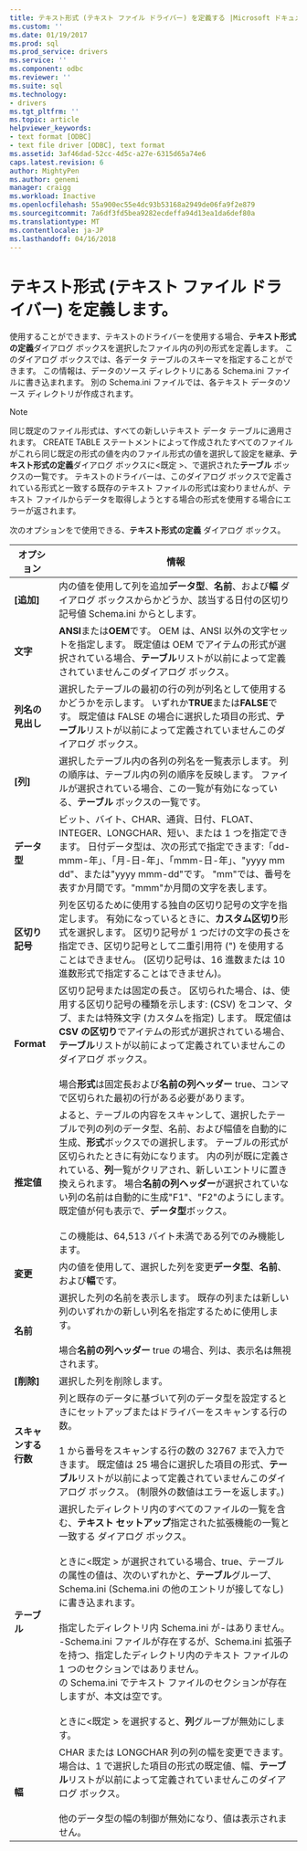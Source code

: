 ```yaml
---
title: テキスト形式 (テキスト ファイル ドライバー) を定義する |Microsoft ドキュメント
ms.custom: ''
ms.date: 01/19/2017
ms.prod: sql
ms.prod_service: drivers
ms.service: ''
ms.component: odbc
ms.reviewer: ''
ms.suite: sql
ms.technology:
- drivers
ms.tgt_pltfrm: ''
ms.topic: article
helpviewer_keywords:
- text format [ODBC]
- text file driver [ODBC], text format
ms.assetid: 3af46dad-52cc-4d5c-a27e-6315d65a74e6
caps.latest.revision: 6
author: MightyPen
ms.author: genemi
manager: craigg
ms.workload: Inactive
ms.openlocfilehash: 55a900ec55e4dc93b53168a2949de06fa9f2e879
ms.sourcegitcommit: 7a6df3fd5bea9282ecdeffa94d13ea1da6def80a
ms.translationtype: MT
ms.contentlocale: ja-JP
ms.lasthandoff: 04/16/2018
---
```

# <a name="defining-text-format-text-file-driver"></a>テキスト形式 (テキスト ファイル ドライバー) を定義します。
使用することができます、テキストのドライバーを使用する場合、**テキスト形式の定義**ダイアログ ボックスを選択したファイル内の列の形式を定義します。 このダイアログ ボックスでは、各データ テーブルのスキーマを指定することができます。 この情報は、データのソース ディレクトリにある Schema.ini ファイルに書き込まれます。 別の Schema.ini ファイルでは、各テキスト データのソース ディレクトリが作成されます。  
  
> [!NOTE]  
>  同じ既定のファイル形式は、すべての新しいテキスト データ テーブルに適用されます。 CREATE TABLE ステートメントによって作成されたすべてのファイルがこれら同じ既定の形式の値を内のファイル形式の値を選択して設定を継承、**テキスト形式の定義**ダイアログ ボックスに\<既定 >、で選択された**テーブル** ボックスの一覧です。 テキストのドライバーは、このダイアログ ボックスで定義されている形式と一致する既存のテキスト ファイルの形式は変わりませんが、テキスト ファイルからデータを取得しようとする場合の形式を使用する場合にエラーが返されます。  
  
 次のオプションをで使用できる、**テキスト形式の定義** ダイアログ ボックス。  
  
|オプション|情報|  
|------------|-----------------|  
|**[追加]**|内の値を使用して列を追加**データ型**、**名前**、および**幅** ダイアログ ボックスからかどうか、該当する日付の区切り記号値 Schema.ini からとします。|  
|**文字**|**ANSI**または**OEM**です。 OEM は、ANSI 以外の文字セットを指定します。 既定値は OEM でアイテムの形式が選択されている場合、**テーブル**リストが以前によって定義されていませんこのダイアログ ボックス。|  
|**列名の見出し**|選択したテーブルの最初の行の列が列名として使用するかどうかを示します。 いずれか**TRUE**または**FALSE**です。 既定値は FALSE の場合に選択した項目の形式、**テーブル**リストが以前によって定義されていませんこのダイアログ ボックス。|  
|**[列]**|選択したテーブル内の各列の列名を一覧表示します。 列の順序は、テーブル内の列の順序を反映します。 ファイルが選択されている場合、この一覧が有効になっている、**テーブル** ボックスの一覧です。|  
|**データ型**|ビット、バイト、CHAR、通貨、日付、FLOAT、INTEGER、LONGCHAR、短い、または 1 つを指定できます。 日付データ型は、次の形式で指定できます:「dd-mmm-年」、「月-日-年」、「mmm-日-年」、"yyyy mm dd"、または"yyyy mmm-dd"です。 "mm"では、番号を表すか月間です。"mmm"か月間の文字を表します。|  
|**区切り記号**|列を区切るために使用する独自の区切り記号の文字を指定します。 有効になっているときに、**カスタム区切り**形式を選択します。 区切り記号が 1 つだけの文字の長さを指定でき、区切り記号として二重引用符 (") を使用することはできません。 (区切り記号は、16 進数または 10 進数形式で指定することはできません)。|  
|**Format**|区切り記号または固定の長さ。 区切られた場合、は、使用する区切り記号の種類を示します: (CSV) をコンマ、タブ、または特殊文字 (カスタムを指定) します。 既定値は**CSV の区切り**でアイテムの形式が選択されている場合、**テーブル**リストが以前によって定義されていませんこのダイアログ ボックス。<br /><br /> 場合**形式**は固定長および**名前の列ヘッダー** true、コンマで区切られた最初の行がある必要があります。|  
|**推定値**|よると、テーブルの内容をスキャンして、選択したテーブルで列の列のデータ型、名前、および幅値を自動的に生成、**形式**ボックスでの選択します。 テーブルの形式が区切られたときに有効になります。 内の列が既に定義されている、**列**一覧がクリアされ、新しいエントリに置き換えられます。 場合**名前の列ヘッダー**が選択されていない列の名前は自動的に生成"F1"、"F2"のようにします。 既定値が何も表示で、**データ型**ボックス。<br /><br /> この機能は、64,513 バイト未満である列でのみ機能します。|  
|**変更**|内の値を使用して、選択した列を変更**データ型**、**名前**、および**幅**です。|  
|**名前**|選択した列の名前を表示します。 既存の列または新しい列のいずれかの新しい列名を指定するために使用します。<br /><br /> 場合**名前の列ヘッダー** true の場合、列は、表示名は無視されます。|  
|**[削除]**|選択した列を削除します。|  
|**スキャンする行数**|列と既存のデータに基づいて列のデータ型を設定するときにセットアップまたはドライバーをスキャンする行の数。<br /><br /> 1 から番号をスキャンする行の数の 32767 まで入力できます。 既定値は 25 場合に選択した項目の形式、**テーブル**リストが以前によって定義されていませんこのダイアログ ボックス。 (制限外の数値はエラーを返します。)|  
|**テーブル**|選択したディレクトリ内のすべてのファイルの一覧を含む、**テキスト セットアップ**指定された拡張機能の一覧と一致する ダイアログ ボックス。<br /><br /> ときに\<既定 > が選択されている場合、true、テーブルの属性の値は、次のいずれかと、**テーブル**グループ、Schema.ini (Schema.ini の他のエントリが接してなし) に書き込まれます。<br /><br /> 指定したディレクトリ内 Schema.ini が-はありません。<br />-Schema.ini ファイルが存在するが、Schema.ini 拡張子を持つ、指定したディレクトリ内のテキスト ファイルの 1 つのセクションではありません。<br />の Schema.ini でテキスト ファイルのセクションが存在しますが、本文は空です。<br /><br /> ときに\<既定 > を選択すると、**列**グループが無効にします。|  
|**幅**|CHAR または LONGCHAR 列の列の幅を変更できます。 場合は、1 で選択した項目の形式の既定値、幅、**テーブル**リストが以前によって定義されていませんこのダイアログ ボックス。<br /><br /> 他のデータ型の幅の制御が無効になり、値は表示されません。|

